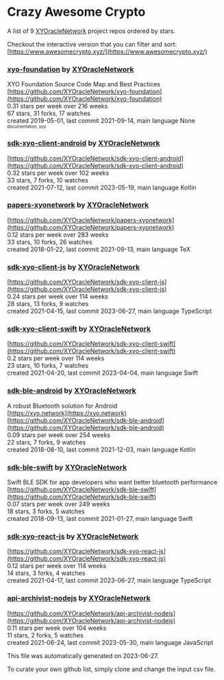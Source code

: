 # Crazy Awesome Crypto
A list of 9 [XYOracleNetwork](https://github.com/XYOracleNetwork) project repos ordered by stars.  

Checkout the interactive version that you can filter and sort: 
[https://www.awesomecrypto.xyz/](https://www.awesomecrypto.xyz/)  


### [xyo-foundation](https://github.com/XYOracleNetwork/xyo-foundation) by [XYOracleNetwork](https://github.com/XYOracleNetwork)  
XYO Foundation Source Code Map and Best Practices  
[https://github.com/XYOracleNetwork/xyo-foundation](https://github.com/XYOracleNetwork/xyo-foundation)  
0.31 stars per week over 216 weeks  
67 stars, 31 forks, 17 watches  
created 2019-05-01, last commit 2021-09-14, main language None  
<sub><sup>documentation, xyo</sup></sub>


### [sdk-xyo-client-android](https://github.com/XYOracleNetwork/sdk-xyo-client-android) by [XYOracleNetwork](https://github.com/XYOracleNetwork)  
  
[https://github.com/XYOracleNetwork/sdk-xyo-client-android](https://github.com/XYOracleNetwork/sdk-xyo-client-android)  
0.32 stars per week over 102 weeks  
33 stars, 7 forks, 10 watches  
created 2021-07-12, last commit 2023-05-19, main language Kotlin  


### [papers-xyonetwork](https://github.com/XYOracleNetwork/papers-xyonetwork) by [XYOracleNetwork](https://github.com/XYOracleNetwork)  
  
[https://github.com/XYOracleNetwork/papers-xyonetwork](https://github.com/XYOracleNetwork/papers-xyonetwork)  
0.12 stars per week over 283 weeks  
33 stars, 10 forks, 26 watches  
created 2018-01-22, last commit 2021-09-13, main language TeX  


### [sdk-xyo-client-js](https://github.com/XYOracleNetwork/sdk-xyo-client-js) by [XYOracleNetwork](https://github.com/XYOracleNetwork)  
  
[https://github.com/XYOracleNetwork/sdk-xyo-client-js](https://github.com/XYOracleNetwork/sdk-xyo-client-js)  
0.24 stars per week over 114 weeks  
28 stars, 13 forks, 9 watches  
created 2021-04-15, last commit 2023-06-27, main language TypeScript  


### [sdk-xyo-client-swift](https://github.com/XYOracleNetwork/sdk-xyo-client-swift) by [XYOracleNetwork](https://github.com/XYOracleNetwork)  
  
[https://github.com/XYOracleNetwork/sdk-xyo-client-swift](https://github.com/XYOracleNetwork/sdk-xyo-client-swift)  
0.2 stars per week over 114 weeks  
23 stars, 10 forks, 7 watches  
created 2021-04-20, last commit 2023-04-04, main language Swift  


### [sdk-ble-android](https://github.com/XYOracleNetwork/sdk-ble-android) by [XYOracleNetwork](https://github.com/XYOracleNetwork)  
A robust Bluetooth solution for Android  
[https://xyo.network](https://xyo.network)  
[https://github.com/XYOracleNetwork/sdk-ble-android](https://github.com/XYOracleNetwork/sdk-ble-android)  
0.09 stars per week over 254 weeks  
22 stars, 7 forks, 9 watches  
created 2018-08-10, last commit 2021-12-03, main language Kotlin  


### [sdk-ble-swift](https://github.com/XYOracleNetwork/sdk-ble-swift) by [XYOracleNetwork](https://github.com/XYOracleNetwork)  
Swift BLE SDK for app developers who want better bluetooth performance  
[https://github.com/XYOracleNetwork/sdk-ble-swift](https://github.com/XYOracleNetwork/sdk-ble-swift)  
0.07 stars per week over 249 weeks  
18 stars, 3 forks, 5 watches  
created 2018-09-13, last commit 2021-01-27, main language Swift  


### [sdk-xyo-react-js](https://github.com/XYOracleNetwork/sdk-xyo-react-js) by [XYOracleNetwork](https://github.com/XYOracleNetwork)  
  
[https://github.com/XYOracleNetwork/sdk-xyo-react-js](https://github.com/XYOracleNetwork/sdk-xyo-react-js)  
0.12 stars per week over 114 weeks  
14 stars, 3 forks, 4 watches  
created 2021-04-17, last commit 2023-06-27, main language TypeScript  


### [api-archivist-nodejs](https://github.com/XYOracleNetwork/api-archivist-nodejs) by [XYOracleNetwork](https://github.com/XYOracleNetwork)  
  
[https://github.com/XYOracleNetwork/api-archivist-nodejs](https://github.com/XYOracleNetwork/api-archivist-nodejs)  
0.11 stars per week over 104 weeks  
11 stars, 2 forks, 5 watches  
created 2021-06-24, last commit 2023-05-30, main language JavaScript  


This file was automatically generated on 2023-06-27.  

To curate your own github list, simply clone and change the input csv file.  